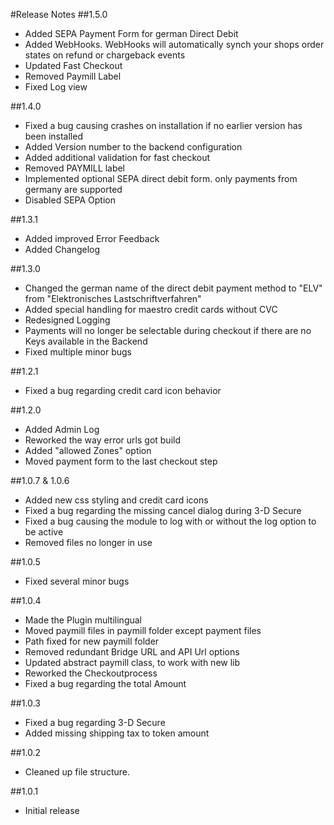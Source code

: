 #Release Notes
##1.5.0
* Added SEPA Payment Form for german Direct Debit
* Added WebHooks. WebHooks will automatically synch your shops order states on refund or chargeback events
* Updated Fast Checkout
* Removed Paymill Label
* Fixed Log view

##1.4.0
- Fixed a bug causing crashes on installation if no earlier version has been installed
- Added Version number to the backend configuration
- Added additional validation for fast checkout
- Removed PAYMILL label
- Implemented optional SEPA direct debit form. only payments from germany are supported
- Disabled SEPA Option

##1.3.1
- Added improved Error Feedback
- Added Changelog

##1.3.0
- Changed the german name of the direct debit payment method to "ELV" from "Elektronisches Lastschriftverfahren"
- Added special handling for maestro credit cards without CVC
- Redesigned Logging
- Payments will no longer be selectable during checkout if there are no Keys available in the Backend
- Fixed multiple minor bugs

##1.2.1
- Fixed a bug regarding credit card icon behavior

##1.2.0
- Added Admin Log
- Reworked the way error urls got build
- Added "allowed Zones" option
- Moved payment form to the last checkout step

##1.0.7 & 1.0.6
- Added new css styling and credit card icons
- Fixed a bug regarding the missing cancel dialog during 3-D Secure
- Fixed a bug causing the module to log with or without the log option to be active
- Removed files no longer in use

##1.0.5
- Fixed several minor bugs

##1.0.4
- Made the Plugin multilingual
- Moved paymill files in paymill folder except payment files
- Path fixed for new paymill folder
- Removed redundant Bridge URL and API Url options
- Updated abstract paymill class, to work with new lib
- Reworked the Checkoutprocess
- Fixed a bug regarding the total Amount

##1.0.3
- Fixed a bug regarding 3-D Secure
- Added missing shipping tax to token amount

##1.0.2
- Cleaned up file structure.

##1.0.1
- Initial release